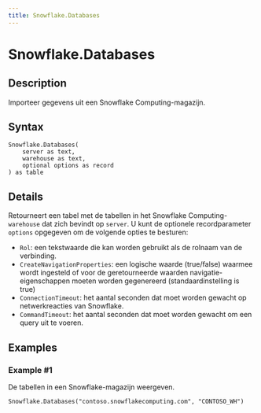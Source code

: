 ```yaml
---
title: Snowflake.Databases
---
```


# Snowflake.Databases


## Description

Importeer gegevens uit een Snowflake Computing-magazijn.


## Syntax

```powerquery
Snowflake.Databases(
    server as text,
    warehouse as text,
    optional options as record
) as table
```


## Details

Retourneert een tabel met de tabellen in het Snowflake Computing-<code>warehouse</code> dat zich bevindt op <code>server</code>. U kunt de optionele recordparameter <code>options</code> opgegeven om de volgende opties te besturen:<ul><li><code>Rol</code>: een tekstwaarde die kan worden gebruikt als de rolnaam van de verbinding.</li><li><code>CreateNavigationProperties</code>: een logische waarde (true/false) waarmee wordt ingesteld of voor de geretourneerde waarden navigatie-eigenschappen moeten worden gegenereerd (standaardinstelling is true)</li><li><code>ConnectionTimeout</code>: het aantal seconden dat moet worden gewacht op netwerkreacties van Snowflake.</li><li><code>CommandTimeout</code>: het aantal seconden dat moet worden gewacht om een query uit te voeren.</li></ul>    


## Examples

### Example #1 
De tabellen in een Snowflake-magazijn weergeven.
```powerquery
Snowflake.Databases("contoso.snowflakecomputing.com", "CONTOSO_WH")
```



